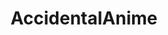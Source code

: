 ---
title: AccidentalAnime
crosslinks:
- AccidentalRenaissance
- UnexpectedJoJo
- mildlyinteresting
---